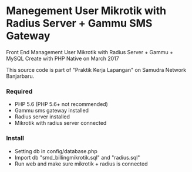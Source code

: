 # Manegement User Mikrotik with Radius Server + Gammu SMS Gateway
Front End Management User Mikrotik with Radius Server + Gammu + MySQL
Create with PHP Native on March 2017

This source code is part of "Praktik Kerja Lapangan" on Samudra Network Banjarbaru.

### Required
- PHP 5.6 (PHP 5.6+ not recommended)
- Gammu sms gateway installed
- Radius server installed
- Mikrotik with radius server connected


### Install
- Setting db in config/database.php
- Import db "smd_billingmikrotik.sql" and "radius.sql"
- Run web and make sure mikrotik + radius is connected